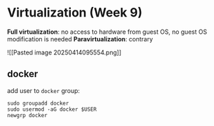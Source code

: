 # Virtualization (Week 9)

**Full virtualization**: no access to hardware from guest OS, no guest OS modification is needed
**Paravirtualization**: contrary

![[Pasted image 20250414095554.png]]

## docker

add user to `docker` group:
```
sudo groupadd docker
sudo usermod -aG docker $USER
newgrp docker
```
